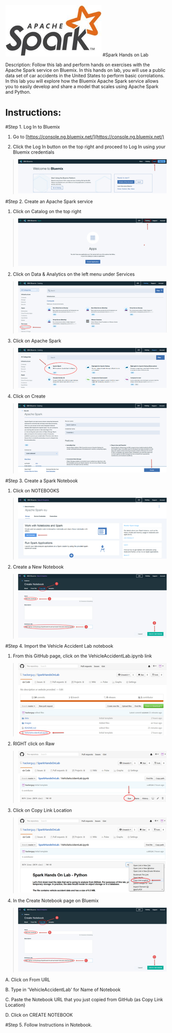 <img src="https://github.com/hackerguy/SparkHandsOnLab/blob/master/images/SparkLogo.jpg">
#Spark Hands on Lab

Description: Follow this lab and perform hands on exercises with the Apache Spark service on Bluemix. In this hands on lab, you will use a public data set of car accidents in the United States to perform basic corrolations. In this lab you will explore how the Bluemix Apache Spark service allows you to easily develop and share a model that scales using Apache Spark and Python.

# Instructions:

#Step 1. Log In to Bluemix

1.  Go to [https://console.ng.bluemix.net/](https://console.ng.bluemix.net/)

2.  Click the Log In button on the top right and proceed to Log In using your Bluemix credentials

 > <img src="https://github.com/hackerguy/SparkHandsOnLab/blob/master/images/BluemixLogin.jpg">

#Step 2. Create an Apache Spark service

1. Click on Catalog on the top right

 > <img src="https://github.com/hackerguy/SparkHandsOnLab/blob/master/images/ClickOnCatalog.jpg">

2. Click on Data & Analytics on the left menu under Services

 > <img src="https://github.com/hackerguy/SparkHandsOnLab/blob/master/images/ClickOnData&Analytics.jpg">

3. Click on Apache Spark

 > <img src="https://github.com/hackerguy/SparkHandsOnLab/blob/master/images/ClickOnApacheSpark.jpg">

4. Click on Create

> <img src="https://github.com/hackerguy/SparkHandsOnLab/blob/master/images/ClickOnCreate.jpg">

#Step 3. Create a Spark Notebook

1. Click on NOTEBOOKS

> <img src="https://github.com/hackerguy/SparkHandsOnLab/blob/master/images/ClickOnNotebooks.jpg">

2. Create a New Notebook

> <img src="https://github.com/hackerguy/SparkHandsOnLab/blob/master/images/CreateNewNotebook.jpg">


#Step 4. Import the Vehicle Accident Lab notebook

1. From this GitHub page, click on the VehicleAccidentLab.ipynb link

> <img src="https://github.com/hackerguy/SparkHandsOnLab/blob/master/images/VehicleAccidentLab.jpg">

2. RIGHT click on Raw

> <img src="https://github.com/hackerguy/SparkHandsOnLab/blob/master/images/RightClickRaw.jpg">

3. Click on Copy Link Location

> <img src="https://github.com/hackerguy/SparkHandsOnLab/blob/master/images/CopyLinkLocation.jpg">

4. In the Create Notebook page on Bluemix

> <img src="https://github.com/hackerguy/SparkHandsOnLab/blob/master/images/CreateNotebook.jpg">

A. Click on From URL

B. Type in 'VehicleAccidentLab' for Name of Notebook

C. Paste the Notebook URL that you just copied from GitHub (as Copy Link Location)

D. Click on CREATE NOTEBOOK

#Step 5. Follow Instructions in Notebook.


